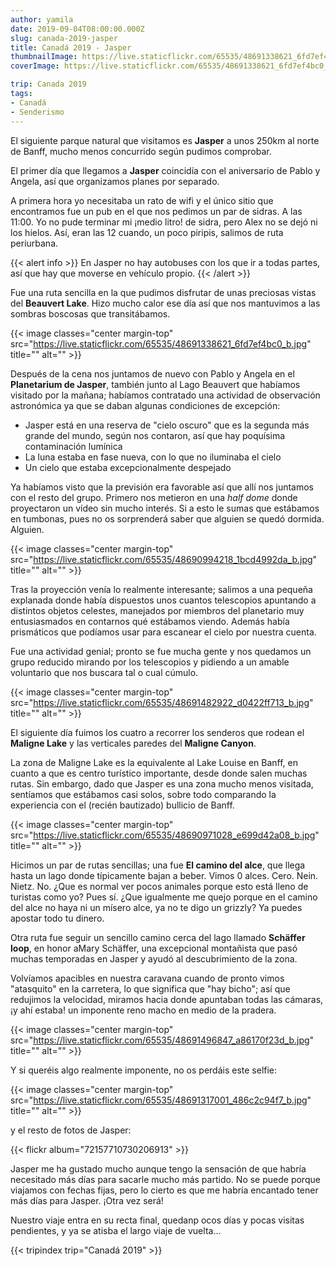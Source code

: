 ```yaml
---
author: yamila
date: 2019-09-04T08:00:00.000Z
slug: canada-2019-jasper
title: Canadá 2019 - Jasper
thumbnailImage: https://live.staticflickr.com/65535/48691338621_6fd7ef4bc0_z.jpg
coverImage: https://live.staticflickr.com/65535/48691338621_6fd7ef4bc0_b.jpg

trip: Canada 2019
tags:
- Canadá
- Senderismo
---
```


El siguiente parque natural que visitamos es **Jasper** a unos 250km al norte de Banff, mucho menos concurrido según pudimos comprobar.

<!--more-->

El primer día que llegamos a **Jasper** coincidía con el aniversario de Pablo y Angela, así que organizamos planes por separado.

A primera hora yo necesitaba un rato de wifi y el único sitio que encontramos fue un pub en el que nos pedimos un par de sidras. A las 11:00. Yo no pude terminar mi ¡medio litro! de sidra, pero Alex no se dejó ni los hielos. Así, eran las 12 cuando, un poco piripis, salimos de ruta periurbana.

{{< alert info >}}
En Jasper no hay autobuses con los que ir a todas partes, así que hay que moverse en vehículo propio.
{{< /alert >}}

Fue una ruta sencilla en la que pudimos disfrutar de unas preciosas vistas del **Beauvert Lake**. Hizo mucho calor ese día así que nos mantuvimos a las sombras boscosas que transitábamos.

{{< image classes="center margin-top" src="https://live.staticflickr.com/65535/48691338621_6fd7ef4bc0_b.jpg" title="" alt="" >}}


Después de la cena nos juntamos de nuevo con Pablo y Angela en el **Planetarium de Jasper**, también junto al Lago Beauvert que habíamos visitado por la mañana; habíamos contratado una actividad de observación astronómica ya que se daban algunas condiciones de excepción:

* Jasper está en una reserva de "cielo oscuro" que es la segunda más grande del mundo, según nos contaron, así que hay poquísima contaminación lumínica
* La luna estaba en fase nueva, con lo que no iluminaba el cielo
* Un cielo que estaba excepcionalmente despejado

Ya habíamos visto que la previsión era favorable así que allí nos juntamos con el resto del grupo. Primero nos metieron en una *half dome* donde proyectaron un vídeo sin mucho interés. Si a esto le sumas que estábamos en tumbonas, pues no os sorprenderá saber que alguien se quedó dormida. Alguien.

{{< image classes="center margin-top" src="https://live.staticflickr.com/65535/48690994218_1bcd4992da_b.jpg" title="" alt="" >}}

Tras la proyección venía lo realmente interesante; salimos a una pequeña explanada donde había dispuestos unos cuantos telescopios apuntando a distintos objetos celestes, manejados por miembros del planetario muy entusiasmados en contarnos qué estábamos viendo. Además había prismáticos que podíamos usar para escanear el cielo por nuestra cuenta.

Fue una actividad genial; pronto se fue mucha gente y nos quedamos un grupo reducido mirando por los telescopios y pidiendo a un amable voluntario que nos buscara tal o cual cúmulo.

{{< image classes="center margin-top" src="https://live.staticflickr.com/65535/48691482922_d0422ff713_b.jpg" title="" alt="" >}}

El siguiente día fuimos los cuatro a recorrer los senderos que rodean el **Maligne Lake** y las verticales paredes del **Maligne Canyon**.

La zona de Maligne Lake es la equivalente al Lake Louise en Banff, en cuanto a que es centro turístico importante, desde donde salen muchas rutas. Sin embargo, dado que Jasper es una zona mucho menos visitada, sentíamos que estábamos casi solos, sobre todo comparando la experiencia con el (recién bautizado) bullicio de Banff.

{{< image classes="center margin-top" src="https://live.staticflickr.com/65535/48690971028_e699d42a08_b.jpg" title="" alt="" >}}

Hicimos un par de rutas sencillas; una fue **El camino del alce**, que llega hasta un lago donde típicamente bajan a beber. Vimos 0 alces. Cero. Nein. Nietz. No. ¿Que es normal ver pocos animales porque esto está lleno de turistas como yo? Pues sí. ¿Que igualmente me quejo porque en el camino del alce no haya ni un mísero alce, ya no te digo un grizzly? Ya puedes apostar todo tu dinero.

Otra ruta fue seguir un sencillo camino cerca del lago llamado **Schäffer loop**, en honor aMary Schäffer, una excepcional montañista que pasó muchas temporadas en Jasper y ayudó al descubrimiento de la zona.

Volvíamos apacibles en nuestra caravana cuando de pronto vimos "atasquito" en la carretera, lo que significa que "hay bicho"; así que redujimos la velocidad, miramos hacia donde apuntaban todas las cámaras, ¡y ahí estaba! un imponente reno macho en medio de la pradera.

{{< image classes="center margin-top" src="https://live.staticflickr.com/65535/48691496847_a86170f23d_b.jpg" title="" alt="" >}}

Y si queréis algo realmente imponente, no os perdáis este selfie:

{{< image classes="center margin-top" src="https://live.staticflickr.com/65535/48691317001_486c2c94f7_b.jpg" title="" alt="" >}}

y el resto de fotos de Jasper:

{{< flickr album="72157710730206913" >}}

Jasper me ha gustado mucho aunque tengo la sensación de que habría necesitado más días para sacarle mucho más partido. No se puede porque viajamos con fechas fijas, pero lo cierto es que me habría encantado tener más días para Jasper. ¡Otra vez será!

Nuestro viaje entra en su recta final, quedanp ocos días y pocas visitas pendientes, y ya se atisba el largo viaje de vuelta...

{{< tripindex trip="Canadá 2019" >}}
